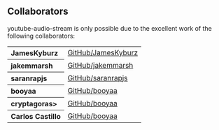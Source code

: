 ## Collaborators

youtube-audio-stream is only possible due to the excellent work of the following collaborators:

<table><tbody>
<tr><th align="left">JamesKyburz</th><td><a href="https://github.com/JamesKyburz">GitHub/JamesKyburz</a></td></tr>
<tr><th align="left">jakemmarsh</th><td><a href="https://github.com/jakemmarsh">GitHub/jakemmarsh</a></td></tr>
<tr><th align="left">saranrapjs</th><td><a href="https://github.com/saranrapjs">GitHub/saranrapjs</a></td></tr>
<tr><th align="left">booyaa</th><td><a href="https://github.com/booyaa">GitHub/booyaa</a></td></tr>
<tr><th align="left">cryptagoras><td><a href="https://github.com/cryptagoras">GitHub/booyaa</a></td></tr>
<tr><th align="left">Carlos Castillo<td><a href="https://github.com/carloscasalar">GitHub/booyaa</a></td></tr>
</tbody></table>
